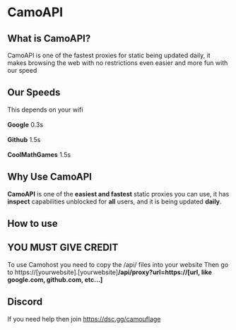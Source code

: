 # CamoAPI
## What is CamoAPI?
CamoAPI is one of the fastest proxies for static being updated daily, it makes browsing the web with no restrictions even easier and more fun with our speed
## Our Speeds
This depends on your wifi
<br>
<br>
**Google**
0.3s
<br>
<br>
**Github**
1.5s
<br>
<br>
**CoolMathGames**
1.5s
<br>
## Why Use CamoAPI
**CamoAPI** is one of the **easiest and fastest** static proxies you can use, it has **inspect** capabilities unblocked for **all** users, and it is being updated **daily**.
## How to use
## YOU MUST GIVE CREDIT
To use Camohost you need to copy the /api/ files into your website
Then go to https://[yourwebsite].[yourwebsite]**/api/proxy?url=https://[url, like google.com, github.com, etc...]**
## Discord
If you need help then join https://dsc.gg/camouflage

